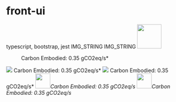 # front-ui
typescript, bootstrap, jest
IMG_STRING
IMG_STRING
<image width="65" height="65" src="https://if.greensoftware.foundation/img/logo.svg"> <dl> <dd> <span style="color:#green">Carbon Embodied: 0.35 gCO2eq/s*</span> </dd> </dl>
<img src="https://if.greensoftware.foundation/img/logo.svg"> <span style="color:#green">Carbon Embodied: 0.35 gCO2eq/s*</span>
<img src="https://if.greensoftware.foundation/img/logo.svg"> <span style="color:#green">Carbon Embodied: 0.35 gCO2eq/s*</span>
<img width="40" height="40" src="https://if.greensoftware.foundation/img/logo.svg"><span style="color:#green">*Carbon Embodied: 0.35 gCO2eq/s*</span>
<image width="40" height="40" src="https://if.greensoftware.foundation/img/logo.svg"><span style="color:#green">*Carbon Embodied: 0.35 gCO2eq/s*</span>

